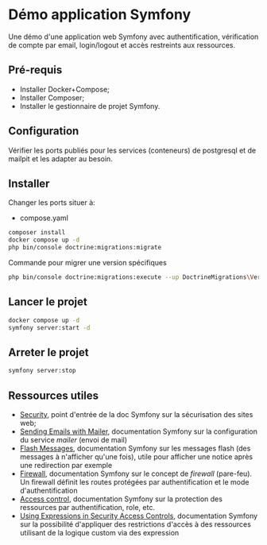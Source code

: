# Démo application Symfony

Une démo d'une application web Symfony avec authentification, vérification de compte par email, login/logout et accès restreints aux ressources.

## Pré-requis

- Installer Docker+Compose;
- Installer Composer;
- Installer le gestionnaire de projet Symfony.

## Configuration

Vérifier les ports publiés pour les services (conteneurs) de postgresql et de mailpit et les adapter au besoin.

## Installer

Changer les ports situer à:
- compose.yaml

~~~bash
composer install
docker compose up -d
php bin/console doctrine:migrations:migrate
~~~

Commande pour migrer une version spécifiques
~~~bash
php bin/console doctrine:migrations:execute --up DoctrineMigrations\Version20250424162117
~~~

## Lancer le projet

~~~bash
docker compose up -d
symfony server:start -d
~~~

## Arreter le projet

~~~bash
symfony server:stop
~~~

## Ressources utiles

- [Security](https://symfony.com/doc/current/security.html), point d'entrée de la doc Symfony sur la sécurisation des sites web;
- [Sending Emails with Mailer]( https://symfony.com/doc/current/mailer.html), documentation Symfony sur la configuration du service *mailer* (envoi de mail)
- [Flash Messages](https://symfony.com/doc/current/session.html#flash-messages), documentation Symfony sur les messages flash (des messages à n'afficher qu'une fois), utile pour afficher une notice après une redirection par exemple
- [Firewall](https://symfony.com/doc/current/security.html#the-firewall), documentation Symfony sur le concept de *firewall* (pare-feu). Un firewall définit les routes protégées par authentification et le mode d'authentification
- [Access control](https://symfony.com/doc/current/security.html#access-control-authorization), documentation Symfony sur la protection des ressources par authentification, role, etc.
- [Using Expressions in Security Access Controls](https://symfony.com/doc/current/security/expressions.html), documentation Symfony sur la possibilité d'appliquer des restrictions d'accès à des ressources utilisant de la logique custom via des expression